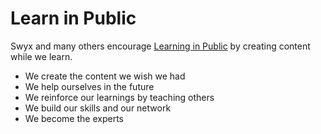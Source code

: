 # Learn in Public

Swyx and many others encourage [Learning in Public](https://www.swyx.io/writing/learn-in-public/) by creating content while we learn.

- We create the content we wish we had
- We help ourselves in the future
- We reinforce our learnings by teaching others
- We build our skills and our network
- We become the experts
